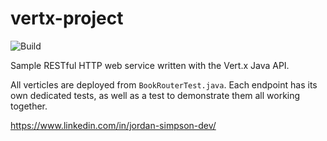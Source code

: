 # vertx-project
![Build](https://github.com/j0rdanit0/vertx-project/workflows/build.yml/badge.svg)

Sample RESTful HTTP web service written with the Vert.x Java API.

All verticles are deployed from `BookRouterTest.java`. Each endpoint has its own dedicated tests, as well as a test to demonstrate them all working together.

https://www.linkedin.com/in/jordan-simpson-dev/
